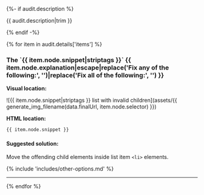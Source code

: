 {%- if audit.description %}

{{ audit.description|trim }}

{% endif -%}

{% for item in audit.details['items'] %}

<h3> The `{{ item.node.snippet|striptags }}` {{ item.node.explanation|escape|replace('Fix any of the following:', '')|replace('Fix all of the following:', '') }} </h3>

__Visual location:__

![{{ item.node.snippet|striptags }} list with invalid children](assets/{{ generate_img_filename(data.finalUrl, item.node.selector) }})

__HTML location:__

```html
{{ item.node.snippet }}
```

#### Suggested solution:
Move the offending child elements inside list item `<li>` elements.

{% include 'includes/other-options.md' %}

---

{% endfor %}
